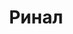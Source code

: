 --- 
title: "Ринал" 
 
town: "Алушта" 
tel: ["+380 (6560) 2-52-54"] 
address: "Крым, Алушта, ул. Красноармейская, 15" 
mail: "" 
--- 